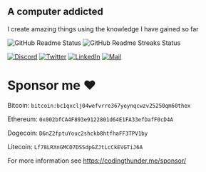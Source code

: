 ## A computer addicted

I create amazing things using the knowledge I have gained so far

![GitHub Readme Status](https://github-readme-stats.vercel.app/api?username=thunder-coding&show_icons=true&hide_border=true&theme=radical&count_private=true)
![GitHub Readme Streaks Status](https://github-readme-streak-stats.herokuapp.com/?user=thunder-coding&theme=dark)


[![Discord](https://img.shields.io/discord/739775771924627567?label=Discord&logo=discord&logoColor=738ADB&style=for-the-badge)](https://discord.gg/YMhxGjzsJ8)
[![Twitter](https://img.shields.io/badge/Twitter-1DA1F2?style=for-the-badge&logo=twitter&logoColor=ffffff&label=Follow)](https://twitter.com/CodingThunder)
[![LinkedIn](https://img.shields.io/badge/LinkedIn-0077b5?style=for-the-badge&logo=linkedin&logoColor=white)](https://www.linkedin.com/in/CodingThunder)
[![Mail](https://img.shields.io/badge/Gmail-EA4335?style=for-the-badge&logo=gmail&logoColor=white)](mailto:yakshbari4@gmail.com)

# Sponsor me ❤️

Bitcoin: `bitcoin:bc1qxclj04wefvrre367yeynqcwzv25250qm60thex`

Ethereum: `0x002bfCA4F893e9122801d64E1FA33efDafF0cD4A`

Dogecoin: `D6nZ2fptuYouc2shckb8htfhaFF3TPV1by`

Litecoin: `Lf78LRXnGMCD7DSSdpGZJtLcCkEVGTiJ6A`

For more information see https://codingthunder.me/sponsor/
